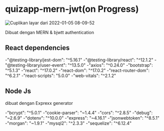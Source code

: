 # quizapp-mern-jwt(on Progress)
![Cuplikan layar dari 2022-01-05 08-09-52](https://user-images.githubusercontent.com/71652549/148145064-30affdcd-e1a3-4d76-84b1-bf43bc305d91.png)

Dibuat dengan MERN &amp; bjwtt authentication

## React  dependencies

-"@testing-library/jest-dom": "^5.16.1"
-"@testing-library/react": "^12.1.2"
-"@testing-library/user-event": "^13.5.0"
-"axios": "^0.24.0"
-"bootstrap": "^5.1.3"
-"react": "^17.0.2"
-"react-dom": "^17.0.2"
-"react-router-dom": "^6.2.1"
-"react-scripts": "5.0.0"
-"web-vitals": "^2.1.2"

## Node Js

dibuat dengan Exprexx generator

-"bcrypt": "^5.0.1"
-"cookie-parser": "~1.4.4"
-"cors": "^2.8.5"
-"debug": "~2.6.9"
-"dotenv": "^10.0.0"
-"express": "~4.16.1"
-"jsonwebtoken": "^8.5.1"
-"morgan": "~1.9.1"
-"mysql2": "^2.3.3"
-"sequelize": "^6.12.4"

